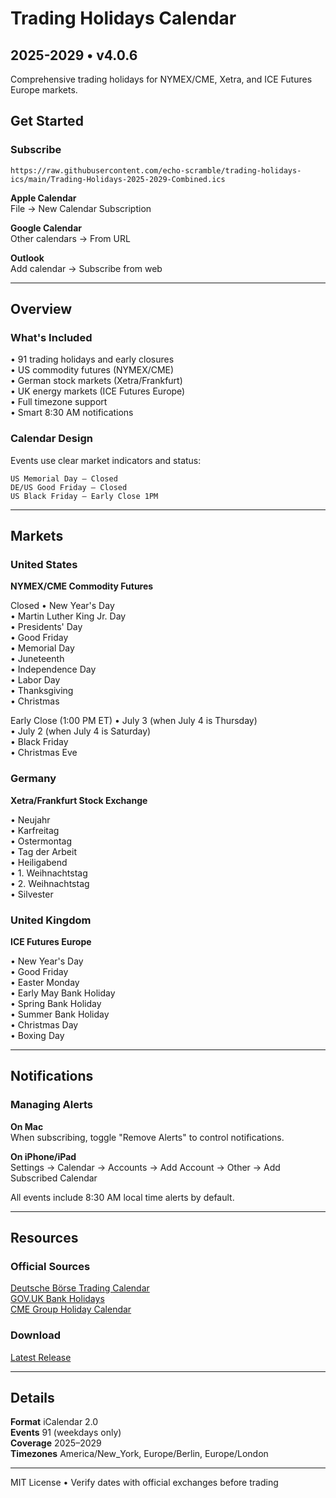 # Trading Holidays Calendar
## 2025-2029 • v4.0.6

Comprehensive trading holidays for NYMEX/CME, Xetra, and ICE Futures Europe markets.

## Get Started

### Subscribe
```
https://raw.githubusercontent.com/echo-scramble/trading-holidays-ics/main/Trading-Holidays-2025-2029-Combined.ics
```

**Apple Calendar**  
File → New Calendar Subscription

**Google Calendar**  
Other calendars → From URL

**Outlook**  
Add calendar → Subscribe from web

---

## Overview

### What's Included
• 91 trading holidays and early closures  
• US commodity futures (NYMEX/CME)  
• German stock markets (Xetra/Frankfurt)  
• UK energy markets (ICE Futures Europe)  
• Full timezone support  
• Smart 8:30 AM notifications  

### Calendar Design
Events use clear market indicators and status:

```
US Memorial Day – Closed
DE/US Good Friday – Closed  
US Black Friday – Early Close 1PM
```

---

## Markets

### United States
**NYMEX/CME Commodity Futures**

Closed
• New Year's Day  
• Martin Luther King Jr. Day  
• Presidents' Day  
• Good Friday  
• Memorial Day  
• Juneteenth  
• Independence Day  
• Labor Day  
• Thanksgiving  
• Christmas  

Early Close (1:00 PM ET)
• July 3 (when July 4 is Thursday)  
• July 2 (when July 4 is Saturday)  
• Black Friday  
• Christmas Eve  

### Germany
**Xetra/Frankfurt Stock Exchange**

• Neujahr  
• Karfreitag  
• Ostermontag  
• Tag der Arbeit  
• Heiligabend  
• 1. Weihnachtstag  
• 2. Weihnachtstag  
• Silvester  

### United Kingdom
**ICE Futures Europe**

• New Year's Day  
• Good Friday  
• Easter Monday  
• Early May Bank Holiday  
• Spring Bank Holiday  
• Summer Bank Holiday  
• Christmas Day  
• Boxing Day  

---

## Notifications

### Managing Alerts

**On Mac**  
When subscribing, toggle "Remove Alerts" to control notifications.

**On iPhone/iPad**  
Settings → Calendar → Accounts → Add Account → Other → Add Subscribed Calendar

All events include 8:30 AM local time alerts by default.

---

## Resources

### Official Sources
[Deutsche Börse Trading Calendar](https://www.xetra.com/xetra-en/Trading-calendar-and-trading-hours-22048)  
[GOV.UK Bank Holidays](https://www.gov.uk/bank-holidays.json)  
[CME Group Holiday Calendar](https://www.cmegroup.com/trading-hours.html)

### Download
[Latest Release](https://github.com/echo-scramble/trading-holidays-ics/releases/latest)

---

## Details

**Format** iCalendar 2.0  
**Events** 91 (weekdays only)  
**Coverage** 2025–2029  
**Timezones** America/New_York, Europe/Berlin, Europe/London  

---

MIT License • Verify dates with official exchanges before trading